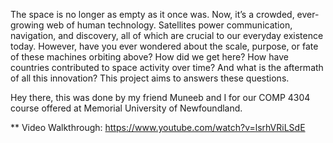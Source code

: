 The space is no longer as empty as it once was. Now, it’s a crowded, ever-growing web of human technology. Satellites power communication, navigation, and discovery, all of which are crucial to our everyday existence today. However, have you ever wondered about the scale, purpose, or fate of these machines orbiting above? How did we get here? How have countries contributed to space activity over time? And what is the aftermath of all this innovation? This project aims to answers these questions.

Hey there, this was done by my friend Muneeb and I for our COMP 4304 course offered at Memorial University of Newfoundland.

** Video Walkthrough: https://www.youtube.com/watch?v=lsrhVRiLSdE
